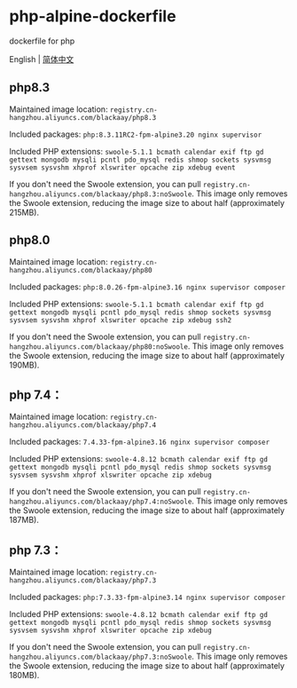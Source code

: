 # php-alpine-dockerfile
dockerfile for php

English | [简体中文](README_zh-CN.md)

## php8.3
Maintained image location: 
`registry.cn-hangzhou.aliyuncs.com/blackaay/php8.3`

Included packages:
`php:8.3.11RC2-fpm-alpine3.20 nginx supervisor`

Included PHP extensions:
`swoole-5.1.1 bcmath calendar exif ftp gd gettext mongodb mysqli pcntl pdo_mysql redis shmop sockets sysvmsg sysvsem sysvshm xhprof xlswriter opcache zip xdebug event`

If you don't need the Swoole extension, you can pull `registry.cn-hangzhou.aliyuncs.com/blackaay/php8.3:noSwoole`. This image only removes the Swoole extension, reducing the image size to about half (approximately 215MB).

## php8.0
Maintained image location:
`registry.cn-hangzhou.aliyuncs.com/blackaay/php80`

Included packages:
`php:8.0.26-fpm-alpine3.16 nginx supervisor composer `

Included PHP extensions:
`swoole-5.1.1 bcmath calendar exif ftp gd gettext mongodb mysqli pcntl pdo_mysql redis shmop sockets sysvmsg sysvsem sysvshm xhprof xlswriter opcache zip xdebug ssh2`

If you don't need the Swoole extension, you can pull `registry.cn-hangzhou.aliyuncs.com/blackaay/php80:noSwoole`. This image only removes the Swoole extension, reducing the image size to about half (approximately 190MB).

## php 7.4：

Maintained image location:
`registry.cn-hangzhou.aliyuncs.com/blackaay/php7.4`

Included packages:
`7.4.33-fpm-alpine3.16 nginx supervisor composer `

Included PHP extensions:
`swoole-4.8.12 bcmath calendar exif ftp gd gettext mongodb mysqli pcntl pdo_mysql redis shmop sockets sysvmsg sysvsem sysvshm xhprof xlswriter opcache zip xdebug`

If you don't need the Swoole extension, you can pull `registry.cn-hangzhou.aliyuncs.com/blackaay/php7.4:noSwoole`. This image only removes the Swoole extension, reducing the image size to about half (approximately 187MB).


## php 7.3：

Maintained image location:
`registry.cn-hangzhou.aliyuncs.com/blackaay/php7.3`

Included packages:
`php:7.3.33-fpm-alpine3.14 nginx supervisor composer `

Included PHP extensions:
`swoole-4.8.12 bcmath calendar exif ftp gd gettext mongodb mysqli pcntl pdo_mysql redis shmop sockets sysvmsg sysvsem sysvshm xhprof xlswriter opcache zip xdebug`

If you don't need the Swoole extension, you can pull `registry.cn-hangzhou.aliyuncs.com/blackaay/php7.3:noSwoole`. This image only removes the Swoole extension, reducing the image size to about half (approximately 180MB).
